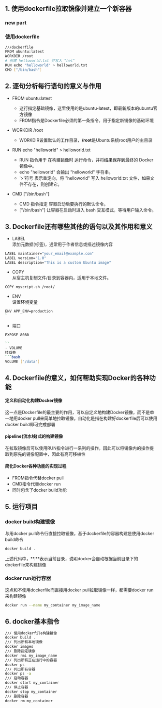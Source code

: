 ## 1. 使用dockerfile拉取镜像并建立一个新容器

### new part

### 使用dockerfile


```bash
///dockerfile
FROM ubuntu:latest
WORKDIR /root
# 创建 helloworld.txt 并写入 "hel"
RUN echo "helloworld" > helloworld.txt
CMD ["/bin/bash"]
```
## 2. 逐句分析每行语句的意义与作用
- FROM ubuntu:latest  
    - 这行指定基础镜像，这里使用的是ubuntu-latest，即最新版本的ubuntu官方镜像
    - FROM指令是Dockerfile必须的第一条指令，用于指定新镜像的基础环境
    
- WORKDIR /root
    - WORKDIR设置默认的工作目录，**/root**是Ubuntu系统root用户的主目录

- RUN echo "helloworld" > helloworld.txt
    - RUN 指令用于 在构建镜像时 运行命令，并将结果保存到最终的 Docker 镜像中。
    - echo "helloworld" 会输出 "helloworld" 字符串。
    - '>'符号 表示重定向，将 "helloworld" 写入 helloworld.txt 文件，如果文件不存在，则创建它。

- CMD ["/bin/bash"]
    - CMD 指令指定 容器启动后要执行的默认命令。
    - ["/bin/bash"] 让容器在启动时进入 bash 交互模式，等待用户输入命令。


## 3. Dockerfile还有哪些其他的语句以及其作用和意义
- LABEL  
添加元数据(标签)，通常用于作者信息或描述镜像内容
```bash
LABEL maintainer="your_email@example.com"
LABEL version="1.0"
LABEL description="This is a custom Ubuntu image"

```

- COPY  
从宿主机复制文件/目录到容器内，适用于本地文件。
```bash
COPY myscript.sh /root/

```
- ENV  
设置环境变量
```bash
ENV APP_ENV=production
`
```
- 端口
```bash
EXPOSE 8080

``
- VOLUME  
挂载卷
```bash
VOLUME ["/data"]

```

## 4. Dockerfile的意义，如何帮助实现Docker的各种功能
#### 定义和自动化构建Docker镜像
这一点是Dockerfile的最主要的作用，可以自定义地构建Docker镜像，而不是单一地用docker pull来简单地拉取镜像。自动化是指在构建好dockerfile后可以使用docker build即可完成部署
#### pipeline(流水线)式的构建镜像  
在拉取镜像后可以使用RUN指令进行一系列的操作，因此可以将镜像内的操作提取到原先的镜像配置中，因此有高可移植性
#### 简化Docker各种功能的实现过程
- FROM指令代替docker pull
- CMD指令代替docker run
- 同时包含了docker build功能

## 5. 运行项目
### docker build构建镜像
与用docker pull命令行直接拉取镜像，基于dockerfile的容器构建是使用docker build命令
```bash
docker build .
```
上述代码中，**.**表示当前目录，说明docker会自动根据当前目录下的dockerfile来构建镜像
### docker run运行容器
这点和不使用dockerfile而直接用docker pull拉取镜像一样，都需要docker run来构建镜像
```bash
docker run --name my_container my_image_name
```

## 6. docker基本指令
```bash
/// 使用dockerfile构建镜像
docker build .
/// 列出所有本地镜像 
docker images
/// 删除指定镜像
docker rmi my_image_name
/// 列出所有正在运行中的容器
docker ps
/// 列出所有容器
docker ps -a
/// 启动容器
docker start my_container
/// 停止容器
docker stop my_container
/// 删除容器
docker rm my_container
```